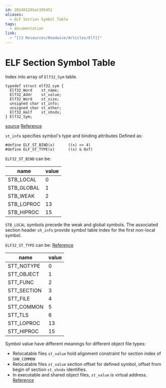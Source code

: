 ```yaml
---
id: 20240120Sat195452
aliases:
  - ELF Section Symbol Table
tags:
  - documentation
link:
  - "[[3 Resources/Readwise/Articles/Elf]]"
---
```

# ELF Section Symbol Table
Index into array of `Elf32_Sym` table.

```
typedef struct elf32_sym {
  Elf32_Word	st_name;
  Elf32_Addr	st_value;
  Elf32_Word	st_size;
  unsigned char	st_info;
  unsigned char	st_other;
  Elf32_Half	st_shndx;
} Elf32_Sym;
```
[source](https://github.com/torvalds/linux/blob/master/include/uapi/linux/elf.h#L188)
[Reference](https://read.readwise.io/read/01hmkxyf7y4vqw7bhb4w60edm5)

`st_info` specifies symbol's type and binding attributes
Defined as:
```
#define ELF_ST_BIND(x)		((x) >> 4)
#define ELF_ST_TYPE(x)		((x) & 0xf)
```

`ELF32_ST_BIND` can be:

| name           | value |
| -------------- | ----- |
| STB_LOCAL      | 0     |
| STB_GLOBAL     | 1     |
| STB_WEAK       | 2     |
| STB_LOPROC     | 13    |
| STB_HIPROC<br> | 15    |

`STB_LOCAL` symbols precede the weak and global symbols.
The associated section header `sh_info` provide symbol table index for the first non-local symbol.

`ELF32_ST_TYPE` can be:
[Reference](https://read.readwise.io/read/01hmkxyf7y4vqw7bhb4w60edm5)

| name        | value |
| ----------- | ----- |
| STT_NOTYPE  | 0     |
| STT_OBJECT  | 1     |
| STT_FUNC    | 2     |
| STT_SECTION | 3     |
| STT_FILE    | 4     |
| STT_COMMON  | 5     |
| STT_TLS     | 6     |
| STT_LOPROC  | 13    |
| STT_HIPROC  | 15    |
Symbol value have different meanings for different object file types:
- Relocatable files `st_value` hold alignment constraint for section index of `SHN_COMMON`
- Relocatable files `st_value` section offset for defined symbol, offset from begin of section `st_shndx` identifies.
- In executable and shared object files, `st_value` is virtual address.
[Reference](https://read.readwise.io/read/01hmkxymsr0zazyx6j2ng7tf1e)